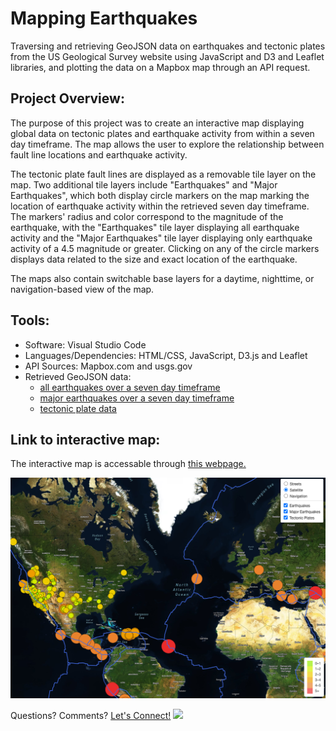 # Mapping Earthquakes
Traversing and retrieving GeoJSON data on earthquakes and tectonic plates from the US Geological Survey website using JavaScript and D3 and Leaflet libraries, and plotting the data on a Mapbox map through an API request.  

## Project Overview: 
The purpose of this project was to create an interactive map displaying global data on tectonic plates and earthquake activity from within a seven day timeframe. The map allows the user to explore the relationship between fault line locations and earthquake activity. 

The tectonic plate fault lines are displayed as a removable tile layer on the map. Two additional tile layers include "Earthquakes" and "Major Earthquakes", which both display circle markers on the map marking the location of earthquake activity within the retrieved seven day timeframe. The markers' radius and color correspond to the magnitude of the earthquake, with the "Earthquakes" tile layer displaying all earthquake activity and the "Major Earthquakes" tile layer displaying only earthquake activity of a 4.5 magnitude or greater. Clicking on any of the circle markers displays data related to the size and exact location of the earthquake. 

The maps also contain switchable base layers for a daytime, nighttime, or navigation-based view of the map. 

## Tools:  
- Software: Visual Studio Code
- Languages/Dependencies: HTML/CSS, JavaScript, D3.js and Leaflet 
- API Sources: Mapbox.com and usgs.gov
- Retrieved GeoJSON data: 
  - [all earthquakes over a seven day timeframe](https://earthquake.usgs.gov/earthquakes/feed/v1.0/summary/all_week.geojson)
  - [major earthquakes over a seven day timeframe](https://earthquake.usgs.gov/earthquakes/feed/v1.0/summary/4.5_week.geojson)
  - [tectonic plate data](https://raw.githubusercontent.com/fraxen/tectonicplates/master/GeoJSON/PB2002_boundaries.json)

## Link to interactive map:
The interactive map is accessable through [this webpage.](https://npvandyke.github.io/Mapping_Earthquakes/) 

[![satellite map view](EarthquakeNight.png)](https://npvandyke.github.io/Mapping_Earthquakes/)


Questions? Comments? [Let's Connect!](https://www.linkedin.com/in/natalie-vandyke-npv/) ![](https://img.shields.io/badge/LinkedIn-0077B5?style=for-the-badge&logo=linkedin&logoColor=white)
